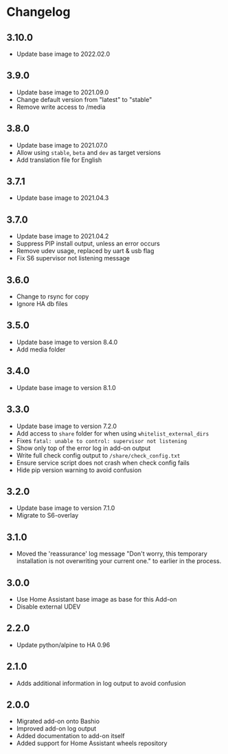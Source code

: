 # Changelog

## 3.10.0

- Update base image to 2022.02.0

## 3.9.0

- Update base image to 2021.09.0
- Change default version from "latest" to "stable"
- Remove write access to /media

## 3.8.0

- Update base image to 2021.07.0
- Allow using `stable`, `beta` and `dev` as target versions
- Add translation file for English

## 3.7.1

- Update base image to 2021.04.3

## 3.7.0

- Update base image to 2021.04.2
- Suppress PIP install output, unless an error occurs
- Remove udev usage, replaced by uart & usb flag
- Fix S6 supervisor not listening message

## 3.6.0

- Change to rsync for copy
- Ignore HA db files

## 3.5.0

- Update base image to version 8.4.0
- Add media folder

## 3.4.0

- Update base image to version 8.1.0

## 3.3.0

- Update base image to version 7.2.0
- Add access to `share` folder for when using `whitelist_external_dirs`
- Fixes `fatal: unable to control: supervisor not listening`
- Show only top of the error log in add-on output
- Write full check config output to `/share/check_config.txt`
- Ensure service script does not crash when check config fails
- Hide pip version warning to avoid confusion

## 3.2.0

- Update base image to version 7.1.0
- Migrate to S6-overlay

## 3.1.0

- Moved the 'reassurance' log message "Don't worry, this temporary installation is not overwriting your current one." to earlier in the process.

## 3.0.0

- Use Home Assistant base image as base for this Add-on
- Disable external UDEV

## 2.2.0

- Update python/alpine to HA 0.96

## 2.1.0

- Adds additional information in log output to avoid confusion

## 2.0.0

- Migrated add-on onto Bashio
- Improved add-on log output
- Added documentation to add-on itself
- Added support for Home Assistant wheels repository
